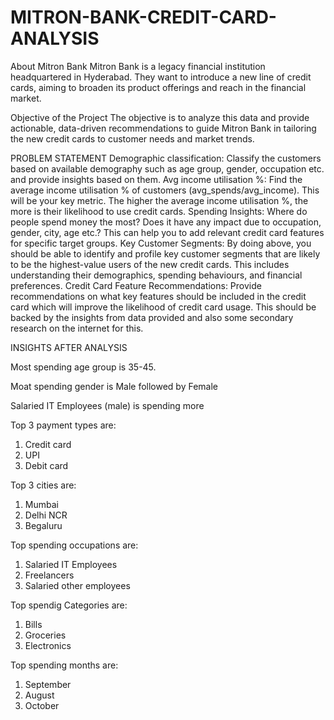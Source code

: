 # MITRON-BANK-CREDIT-CARD-ANALYSIS

About Mitron Bank
Mitron Bank is a legacy financial institution headquartered in Hyderabad. They want to introduce a new line of credit cards, aiming to broaden its product offerings and reach in the financial market.

Objective of the Project
The objective is to analyze this data and provide actionable, data-driven recommendations to guide Mitron Bank in tailoring the new credit cards to customer needs and market trends.

PROBLEM STATEMENT
Demographic classification: Classify the customers based on available demography such as age group, gender, occupation etc. and provide insights based on them.
Avg income utilisation %: Find the average income utilisation % of customers (avg_spends/avg_income). This will be your key metric. The higher the average income utilisation %, the more is their likelihood to use credit cards.
Spending Insights: Where do people spend money the most? Does it have any impact due to occupation, gender, city, age etc.? This can help you to add relevant credit card features for specific target groups.
Key Customer Segments: By doing above, you should be able to identify and profile key customer segments that are likely to be the highest-value users of the new credit cards. This includes understanding their demographics, spending behaviours, and financial preferences.
Credit Card Feature Recommendations: Provide recommendations on what key features should be included in the credit card which will improve the likelihood of credit card usage. This should be backed by the insights from data provided and also some secondary research on the internet for this.


INSIGHTS AFTER ANALYSIS

Most spending age group is 35-45.

Moat spending gender is Male followed by Female

Salaried IT Employees (male) is spending more

Top 3 payment types are:
1. Credit card
2. UPI
3. Debit card

Top 3 cities are:
1. Mumbai
2. Delhi NCR
3. Begaluru

Top spending occupations are:
1. Salaried IT Employees
2. Freelancers
3. Salaried other employees

Top spendig Categories are:
1. Bills
2. Groceries
3. Electronics

Top spending months are:
1. September
2. August
3. October
